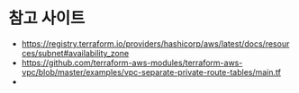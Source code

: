 # 참고 사이트
- https://registry.terraform.io/providers/hashicorp/aws/latest/docs/resources/subnet#availability_zone
- https://github.com/terraform-aws-modules/terraform-aws-vpc/blob/master/examples/vpc-separate-private-route-tables/main.tf
- 
